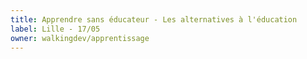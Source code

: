 ```yaml
---
title: Apprendre sans éducateur - Les alternatives à l'éducation
label: Lille - 17/05
owner: walkingdev/apprentissage
---
```

